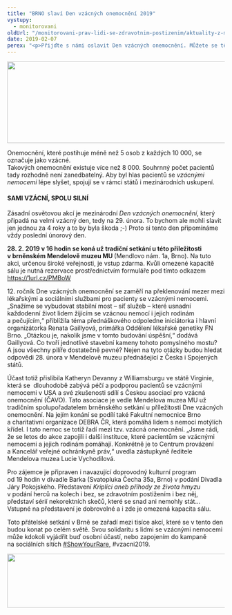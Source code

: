 ```yaml
---
title: "BRNO slaví Den vzácných onemocnění 2019"
vystupy:
  - monitorovani
oldUrl: "/monitorovani-prav-lidi-se-zdravotnim-postizenim/aktuality-z-monitorovani/aktuality-z-monitorovani-2019/brno-slavi-den-vzacnych-onemocneni-2019/"
date: 2019-02-07
perex: "<p>Přijďte s námi oslavit Den vzácných onemocnění. Můžete se těšit na diskuzi se zajímavými hosty. Zapojila se i Kancelář veřejného ochránce práv.</p>"
---
```


<!-- imported from the old website -->

<p><img src="/uploads-import/uploads/RTEmagicC_vzacna-1.jpg.jpg" width="635" height="189" alt="" /></p><p>Onemocnění, které postihuje méně než 5 osob z každých 10 000, se označuje jako vzácné. <br /> Takových onemocnění existuje více než 8 000. Souhrnný počet pacientů tady rozhodně není zanedbatelný. Aby byl hlas pacientů se <i>vzácnými nemocemi</i> lépe slyšet, spojují se v rámci států i mezinárodních uskupení. </p> <h4>SAMI VZÁCNÍ, SPOLU SILNÍ</h4> <p>Zásadní osvětovou akcí je mezinárodní <i>Den vzácných onemocnění</i>, který připadá na velmi vzácný den, tedy na 29. února. To bychom ale mohli slavit jen jednou za 4 roky a to by byla škoda ;-) Proto si tento den připomínáme vždy poslední únorový den. </p> <p><b>28. 2. 2019 v 16 hodin se koná už tradiční setkání u této příležitosti v brněnském Mendelově muzeu MU </b>(Mendlovo nám. 1a, Brno). Na tuto akci, určenou široké veřejnosti, je vstup zdarma. Kvůli omezené kapacitě sálu je nutná rezervace prostřednictvím formuláře pod tímto odkazem <a href="https://1url.cz/PMBoW" target="blank">https://1url.cz/PMBoW</a></p> <p>12. ročník Dne vzácných onemocnění se zaměří na překlenování mezer mezi lékařskými a sociálními službami pro pacienty se vzácnými nemocemi. „Snažíme se vybudovat stabilní most – síť služeb – které usnadní každodenní život lidem žijícím se vzácnou nemocí i jejich rodinám a pečujícím,“ přiblížila téma přednáškového odpoledne iniciátorka i hlavní organizátorka Renata Gaillyová, primářka Oddělení lékařské genetiky FN Brno. „Otázkou je, nakolik jsme v tomto budování úspěšní,“ dodává Gaillyová. Co tvoří jednotlivé stavební kameny tohoto pomyslného mostu? A jsou všechny pilíře dostatečně pevné? Nejen na tyto otázky budou hledat odpovědi 28. února v Mendelově muzeu přednášející z Česka i Spojených států. </p> <p>Účast totiž přislíbila Katheryn Devanny z Williamsburgu ve státě Virginie, která se  dlouhodobě zabývá péčí a podporou pacientů se vzácnými nemocemi v USA a své zkušenosti sdílí s Českou asociací pro vzácná onemocnění (ČAVO). Tato asociace je vedle Mendelova muzea MU už tradičním spolupořadatelem brněnského setkání u příležitosti Dne vzácných onemocnění. Na jejím konání se podílí také Fakultní nemocnice Brno a charitativní organizace DEBRA ČR, která pomáhá lidem s nemocí motýlích křídel. I tato nemoc se totiž řadí mezi tzv. vzácná onemocnění. „Jsme rádi, že se letos do akce zapojili i další instituce, které pacientům se vzácnými nemocemi a jejich rodinám pomáhají. Konkrétně je to Centrum provázení a Kancelář veřejné ochránkyně práv,“ uvedla zástupkyně ředitele Mendelova muzea Lucie Vychodilová. </p> <p>Pro zájemce je připraven i navazující doprovodný kulturní program od 19 hodin v divadle Barka (Svatopluka Čecha 35a, Brno) v podání Divadla Járy Pokojského. Představení <i>Kriplíci aneb příhody ze života hmyzu</i> v podání herců na kolech i bez, se zdravotním postižením i bez něj, představí sérií nekorektních skečů, které se snad ani nemohly stát... Vstupné na představení je dobrovolné a i zde je omezená kapacita sálu.</p> <p>Toto přátelské setkání v Brně se zařadí mezi tisíce akcí, které se v tento den budou konat po celém světě. Svou solidaritu s lidmi se vzácnými nemocemi může kdokoli vyjádřit buď osobní účastí, nebo zapojením do kampaně na sociálních sítích <a href="https://www.facebook.com/hashtag/showyourrare?epa=HASHTAG" target="_blank">#ShowYourRare</a>, #vzacni2019.</p><p><img src="/uploads-import/uploads/RTEmagicC_vzacna-2.jpg.jpg" width="635" height="125" alt="" /></p>
